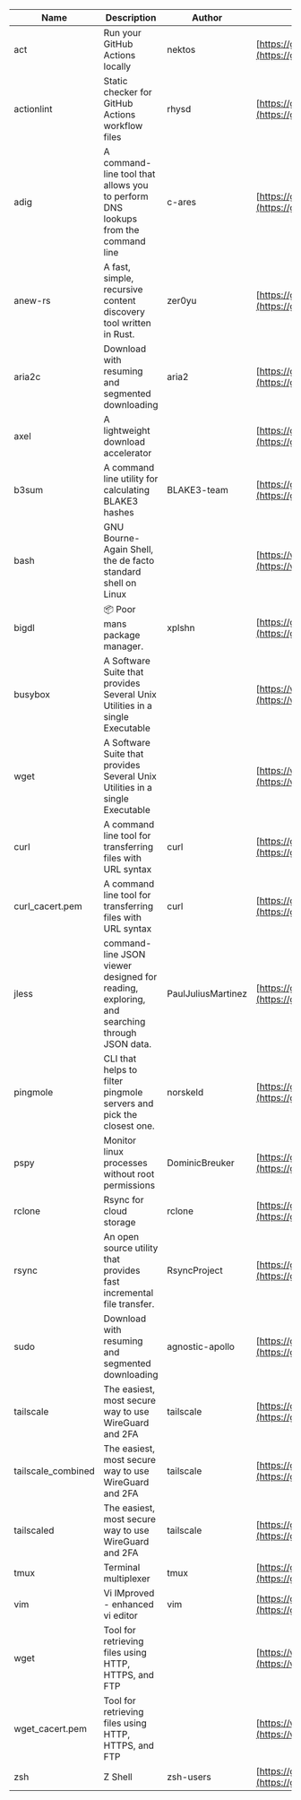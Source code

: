 | Name | Description | Author | WebURL | Repository | Stars | Version | Updated | Size | SHA256SUM | B3SUM | Source | Language | License |
| ---- | ----------- | ------ | ------ | ---------- | ----- | ------- | ------- | ---- | --- | ------|------ | -------- | ------- |
| act | Run your GitHub Actions locally | nektos | [https://github.com/nektos/act](https://github.com/nektos/act) | [https://github.com/nektos/act](https://github.com/nektos/act) | 52570 | v0.2.64 | 2024-07-23T05:49:47Z |  | 946b505fbf0dea70ef9a4e276900ec7c91fbdc49056c15ec8c37e53506b7618b | 67199f31ff589e05b44fb23a1eb01e2605fa65f17105bb2db14cb8fbdaf446b4 | https://bin.ajam.dev/arm64_v8a_Android/act | Go | MIT License |
| actionlint | Static checker for GitHub Actions workflow files | rhysd | [https://github.com/rhysd/actionlint](https://github.com/rhysd/actionlint) | [https://github.com/rhysd/actionlint](https://github.com/rhysd/actionlint) | 2591 | v1.7.1 | 2024-07-02T09:12:41Z |  | c3216fc038dd0dfb3e88d46ab061129ef56f45283c0feaa1e6498d40514bc463 | 747a57a1bc57d6348b2d9af55c0106696922cbcbdbbae25e8f78a0c3fd769f72 | https://bin.ajam.dev/arm64_v8a_Android/actionlint | Go | MIT License |
| adig | A command-line tool that allows you to perform DNS lookups from the command line | c-ares | [https://github.com/c-ares/c-ares](https://github.com/c-ares/c-ares) | [https://github.com/c-ares/c-ares](https://github.com/c-ares/c-ares) | 1810 | v1.32.2 | 2024-07-22T22:21:46Z |  | bf143e3f1f13fcc234d50d29cea876a67131c2369ba6d65beb742f76141e5a90 | a1d8c58d78d6a16325a7a3e58ecc2aac35e949d73088cf7c15db23e2a22ecd5b | https://bin.ajam.dev/arm64_v8a_Android/adig | C | MIT License |
| anew-rs | A fast, simple, recursive content discovery tool written in Rust. | zer0yu | [https://github.com/zer0yu/anew](https://github.com/zer0yu/anew) | [https://github.com/zer0yu/anew](https://github.com/zer0yu/anew) | 12 | v0.1.0 | 2024-05-08T12:29:15Z |  | b154da5339e40ebd10ec1fdcef10a8432d5e57361c809e58ef867bbb326bea61 | 7635e324e0dc00f448025f302a973d8dd34d501d4369805666ec207a5035758b | https://bin.ajam.dev/arm64_v8a_Android/anew-rs | Rust | MIT License |
| aria2c | Download with resuming and segmented downloading | aria2 | [https://github.com/aria2/aria2](https://github.com/aria2/aria2) | [https://github.com/aria2/aria2](https://github.com/aria2/aria2) | 34268 | release-1.37.0 | 2024-06-30T12:47:39Z |  | 87fe9c669ca80a411364c3a3f94bbbc7ae4f0d06e7150d56f6fa63a8b9894fc5 | 1488402fda590685015d91cc25e08f424be59320f9162b15036447eab37eac2f | https://bin.ajam.dev/arm64_v8a_Android/aria2c | C++ | GNU General Public License v2.0 |
| axel | A lightweight download accelerator |  | [https://github.com/axel/axel](https://github.com/axel/axel) | [https://github.com/axel/axel](https://github.com/axel/axel) |  |  |  |  | 6ce146c1d350217551f3d4a7e01ca1ae52f623e2dc12b657ad803f26f9c75a2c | 1e7049775a485314bf051e12fd527cf46da56487cb173f0b044dc95e5cbce003 | https://bin.ajam.dev/arm64_v8a_Android/axel |  |  |
| b3sum | A command line utility for calculating BLAKE3 hashes | BLAKE3-team | [https://github.com/BLAKE3-team/BLAKE3](https://github.com/BLAKE3-team/BLAKE3) | [https://github.com/BLAKE3-team/BLAKE3](https://github.com/BLAKE3-team/BLAKE3) | 4949 | 1.5.3 | 2024-07-17T16:55:06Z |  | 215eeb870a5193f2247e5fa3f9ea56f746716e2f14136bbfa9871ec39ff305d5 | 0ef268a93f2d9da5fec43f5f9e8ed4024a37eed90effbad63b9b008c2a06a308 | https://bin.ajam.dev/arm64_v8a_Android/b3sum | Assembly | Apache License 2.0 |
| bash | GNU Bourne-Again Shell, the de facto standard shell on Linux |  | [https://www.bash.ws/](https://www.bash.ws/) | []() |  |  |  |  | b0995152b4d1a9da47bd7665330a5bf8f703d620f4cc402c968b4e5b9968b0d0 | e1b1b406bac299fde0eab2dc4f1d9941b4f1ba81442be1cd03a54b10d3d5016a | https://bin.ajam.dev/arm64_v8a_Android/bash |  |  |
| bigdl | 📦 Poor mans package manager. | xplshn | [https://github.com/xplshn/bigdl](https://github.com/xplshn/bigdl) | [https://github.com/xplshn/bigdl](https://github.com/xplshn/bigdl) | 10 | 1.6.9 | 2024-07-22T20:17:07Z |  | 7cbcf6991143af3abbca98860495847d4f6b42e36cf53e37bf56bdbba0c270ed | e7dedf93ba4493dbdae06aef25a22b4b42f2a15856039d2d92dadd4b3705008b | https://bin.ajam.dev/arm64_v8a_Android/bigdl | Go | Other |
| busybox | A Software Suite that provides Several Unix Utilities in a single Executable |  | [https://www.busybox.net/](https://www.busybox.net/) | []() |  |  |  |  | db9d71a3f0190005794a2470e95727fed4f6502c4544c0857afa58cc6dbd56a1 | b78248da077379d2332880213b68f96718ac235343150249423da5d945534d89 | https://bin.ajam.dev/arm64_v8a_Android/busybox |  |  |
| wget | A Software Suite that provides Several Unix Utilities in a single Executable |  | [https://www.busybox.net/](https://www.busybox.net/) | []() |  |  |  |  | 4d930d315203c099371ff09b9da88520f533af10cf01d7988b0630cf5eb014b2 | 43a0f586995dec11ad109da9dbc3b14c5a0e9bf1b6340d55eb8adaab4bb687ce | https://bin.ajam.dev/arm64_v8a_Android/wget |  |  |
| curl | A command line tool for transferring files with URL syntax | curl | [https://github.com/curl/curl](https://github.com/curl/curl) | [https://github.com/curl/curl](https://github.com/curl/curl) | 34915 | curl-8_8_0 | 2024-07-23T06:36:24Z |  | 51430c22a503dcb43a54de97a0073074d231ea61db5e4fa1d2863b1198fe381e | 6b26217833a54e809dffa4ab6c35f77031abbed8764f98b34c6907877105e334 | https://bin.ajam.dev/arm64_v8a_Android/curl | C | Other |
| curl_cacert.pem | A command line tool for transferring files with URL syntax | curl | [https://github.com/curl/curl](https://github.com/curl/curl) | [https://github.com/curl/curl](https://github.com/curl/curl) | 34915 | curl-8_8_0 | 2024-07-23T06:36:24Z |  | 1bf458412568e134a4514f5e170a328d11091e071c7110955c9884ed87972ac9 | d0993af134271f1511e1b5f01a2bfe216d4bf22d8c5d0f9cd60f9f6b9626d65e | https://bin.ajam.dev/arm64_v8a_Android/curl_cacert.pem | C | Other |
| jless | command-line JSON viewer designed for reading, exploring, and searching through JSON data. | PaulJuliusMartinez | [https://github.com/PaulJuliusMartinez/jless](https://github.com/PaulJuliusMartinez/jless) | [https://github.com/PaulJuliusMartinez/jless](https://github.com/PaulJuliusMartinez/jless) | 4624 | v0.9.0 | 2024-06-01T20:34:10Z |  | 5599bd82880575ffefcbf44bbcfa78f356f0e580a30ddfef329597d59cede0d3 | 24c1dbd5b0e09e8bd9e19f9c523eb80f4522194da65c8096e4156ffa3061b360 | https://bin.ajam.dev/arm64_v8a_Android/jless | Rust | MIT License |
| pingmole | CLI that helps to filter pingmole servers and pick the closest one. | norskeld | [https://github.com/norskeld/pingmole](https://github.com/norskeld/pingmole) | [https://github.com/norskeld/pingmole](https://github.com/norskeld/pingmole) | 4 |  | 2024-04-16T11:28:34Z |  | 7ebc3644eb3bc11c0e7291b2dd772342e50d257fd9447fd12833a8a430204e67 | 65829525342b56f47d31e5b7d19aa8d3df93c48361a9a0e58f7cac344cb79ee5 | https://bin.ajam.dev/arm64_v8a_Android/pingmole | Rust | MIT License |
| pspy | Monitor linux processes without root permissions | DominicBreuker | [https://github.com/DominicBreuker/pspy](https://github.com/DominicBreuker/pspy) | [https://github.com/DominicBreuker/pspy](https://github.com/DominicBreuker/pspy) | 4763 | v1.2.1 | 2023-01-17T21:09:22Z |  | 39eefe371e730e537f0a8a2b38647069ad197f7139493db940c94dc71a336441 | d6cfa02dbcec7c355b80e936fb26abd3451a09430049363e57bf34430654dd32 | https://bin.ajam.dev/arm64_v8a_Android/pspy | Go | GNU General Public License v3.0 |
| rclone | Rsync for cloud storage | rclone | [https://github.com/rclone/rclone](https://github.com/rclone/rclone) | [https://github.com/rclone/rclone](https://github.com/rclone/rclone) | 45266 | v1.67.0 | 2024-07-22T19:09:55Z |  | 758f904aafaed9a245f91aeac2ac01a4d9cac3e8d530cd233f405a4dc80e99be | 12894711503183d7c809caac9433dad4e1d3e6d6f36f575e2d85b50be7c9cc83 | https://bin.ajam.dev/arm64_v8a_Android/rclone | Go | MIT License |
| rsync | An open source utility that provides fast incremental file transfer. | RsyncProject | [https://github.com/WayneD/rsync](https://github.com/WayneD/rsync) | [https://github.com/WayneD/rsync](https://github.com/WayneD/rsync) | 2531 | v3.3.0 | 2024-07-06T04:30:43Z |  | 22305e070a37de8233d5301b35758dc9ee0e735b22360fdf9289642c2ee798b3 | c874b099cd81a5cc8dfbc328e96648d68c819223f88480a3a984e46e0329802c | https://bin.ajam.dev/arm64_v8a_Android/rsync | C | Other |
| sudo | Download with resuming and segmented downloading | agnostic-apollo | [https://github.com/agnostic-apollo/sudo](https://github.com/agnostic-apollo/sudo) | [https://github.com/agnostic-apollo/sudo](https://github.com/agnostic-apollo/sudo) | 84 | v0.2.0 | 2021-04-10T21:03:10Z |  | 9e56787b3ca489a9eb9e3a64f54944aa92c728d18576972ef7ef6bb10ca6462c | 261a7ec6cf5ed2fbc82f8128f2583eda7faeb8939b9e08143046f0b046e504ae | https://bin.ajam.dev/arm64_v8a_Android/sudo | Shell | MIT License |
| tailscale | The easiest, most secure way to use WireGuard and 2FA | tailscale | [https://github.com/tailscale/tailscale](https://github.com/tailscale/tailscale) | [https://github.com/tailscale/tailscale](https://github.com/tailscale/tailscale) | 17747 | v1.70.0 | 2024-07-23T02:49:48Z |  | 9914a80cb3126938cfba93b6910fc9f351b9cc659da0d141ce4b5ed8c3537721 | 9b38bfe8559235b68fcfe12f1b21def949561f4313619514ab5ca8d03531e4ac | https://bin.ajam.dev/arm64_v8a_Android/tailscale | Go | BSD 3-Clause New or Revised License |
| tailscale_combined | The easiest, most secure way to use WireGuard and 2FA | tailscale | [https://github.com/tailscale/tailscale](https://github.com/tailscale/tailscale) | [https://github.com/tailscale/tailscale](https://github.com/tailscale/tailscale) | 17747 | v1.70.0 | 2024-07-23T02:49:48Z |  | b1c953b20b36774796df54aa1ac54f2f363f3581c7e19c2866ec22cca3c39721 | d1f3284971f04ba96ad1ed77decf9f7595d91fdba4cc02985fe2fa1360ff7d21 | https://bin.ajam.dev/arm64_v8a_Android/tailscale_combined | Go | BSD 3-Clause New or Revised License |
| tailscaled | The easiest, most secure way to use WireGuard and 2FA | tailscale | [https://github.com/tailscale/tailscale](https://github.com/tailscale/tailscale) | [https://github.com/tailscale/tailscale](https://github.com/tailscale/tailscale) | 17747 | v1.70.0 | 2024-07-23T02:49:48Z |  | 00b64a29b3763b6ce5a18ce1e1649159d8826b6aa4bf13a1e15956e2321ba900 | 77dfe915d9abea62e4590b75cb7e0e42cf86353706255017fc4f9c9300f03b65 | https://bin.ajam.dev/arm64_v8a_Android/tailscaled | Go | BSD 3-Clause New or Revised License |
| tmux | Terminal multiplexer | tmux | [https://github.com/tmux/tmux](https://github.com/tmux/tmux) | [https://github.com/tmux/tmux](https://github.com/tmux/tmux) | 33922 | 3.4 | 2024-07-22T17:01:12Z |  | ecb58d647cd2c4940b2152523efa6ebabd896f7bc776b4f5de9000ebc348ba59 | ea4bf3c57066a4b2b1fbfc3ccd53811ecdf96f786cb979315f15e16202f9698d | https://bin.ajam.dev/arm64_v8a_Android/tmux | C | Other |
| vim | Vi IMproved - enhanced vi editor | vim | [https://github.com/vim/vim](https://github.com/vim/vim) | [https://github.com/vim/vim](https://github.com/vim/vim) | 35668 | v9.1.0610 | 2024-07-22T20:36:24Z |  | f0eea4f5aa6bd1ea0622762152c89096a72cdd7e8b3a34ba682c52f473d95f38 | e7e7aa090cefc2ce116d280139c631a74846b23a7501364e00d078b4ca1383e7 | https://bin.ajam.dev/arm64_v8a_Android/vim | Vim Script | Vim License |
| wget | Tool for retrieving files using HTTP, HTTPS, and FTP |  | [https://www.gnu.org/software/wget/](https://www.gnu.org/software/wget/) | []() |  |  |  |  | 4d930d315203c099371ff09b9da88520f533af10cf01d7988b0630cf5eb014b2 | 43a0f586995dec11ad109da9dbc3b14c5a0e9bf1b6340d55eb8adaab4bb687ce | https://bin.ajam.dev/arm64_v8a_Android/wget |  |  |
| wget_cacert.pem | Tool for retrieving files using HTTP, HTTPS, and FTP |  | [https://www.gnu.org/software/wget/](https://www.gnu.org/software/wget/) | []() |  |  |  |  | 1bf458412568e134a4514f5e170a328d11091e071c7110955c9884ed87972ac9 | d0993af134271f1511e1b5f01a2bfe216d4bf22d8c5d0f9cd60f9f6b9626d65e | https://bin.ajam.dev/arm64_v8a_Android/wget_cacert.pem |  |  |
| zsh | Z Shell | zsh-users | [https://github.com/zsh-users/zsh](https://github.com/zsh-users/zsh) | [https://github.com/zsh-users/zsh](https://github.com/zsh-users/zsh) | 3546 | zsh-5.9 | 2024-07-14T04:20:36Z |  | d2021f5ea5f3b035b203f7897bab09c62cd5b4d950cd12c800a15a95411017fd | 56de5130335b0aef1c66de0fbcf28409d0e0cba10d51887ddda905cefa4ee0a8 | https://bin.ajam.dev/arm64_v8a_Android/zsh | C | Other |
